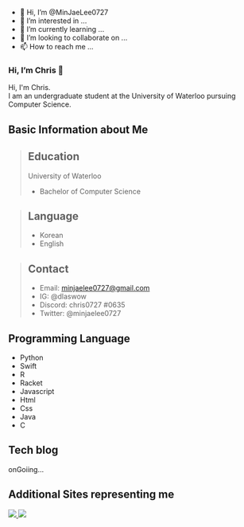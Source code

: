 - 👋 Hi, I’m @MinJaeLee0727
- 👀 I’m interested in ...
- 🌱 I’m currently learning ...
- 💞️ I’m looking to collaborate on ...
- 📫 How to reach me ...

###  Hi, I’m Chris 👋

Hi, I'm Chris.   
I am an undergraduate student at the University of Waterloo pursuing Computer Science.

##  Basic Information about Me
> ## Education ##
> University of Waterloo
> * Bachelor of Computer Science

> ## Language ##
> * Korean
> * English 

> ## Contact ##
> * Email: minjaelee0727@gmail.com
> * IG: @dlaswow
> * Discord: chris0727 #0635
> * Twitter: @minjaelee0727

##  Programming Language

* Python
* Swift
* R
* Racket
* Javascript
* Html
* Css
* Java
* C

## Tech blog 

onGoiing...

## Additional Sites representing me
 <a href="https://www.linkedin.com/in/minjaelee0727/"> 
 <img src="https://img.icons8.com/fluent/48/000000/linkedin.png" /> 
 </a> 
 <a href="https://www.instagram.com/_0020727/"> 
 <img src="https://img.icons8.com/fluent/48/000000/instagram-new.png" /> 
 </a>
                                            
